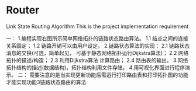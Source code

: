 # Router
Link State Routing Algorithm
This is the project implementation requirement

一：
1.编程实现右图所示简单网络拓扑的链路状态路由算法。
  	1.1 结点之间的连接关系固定；
  	1.2 链路开销可以由用户设定。
2.链路状态算法的实现：
2.1 链路状态消息的交换(可选，简单起见，
可基于静态网络拓扑运行Dijkstra算法)；
2.2 网络拓扑的描述/构造；
   	2.3 利用Dijkstra算法  计算路由；
  	2.4 路由表的输出。
3.网络拓扑结构的描述(数据结构)，拓扑结构利用文件存储。
4.用可视化界面进行程序演示。
二：
  需要注意的是当实现更新功能后需运行打印路由表和打印拓扑图的功能才能实现功能3链路状态路由的算法
